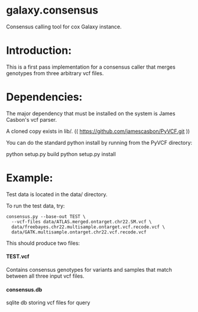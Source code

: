 galaxy.consensus
================

Consensus calling tool for cox Galaxy instance.



Introduction:
=============

This is a first pass implementation for a consensus caller that merges
genotypes from three arbitrary vcf files.


Dependencies:
=============

The major dependency that must be installed on the system is James Casbon's vcf
parser.

A cloned copy exists in lib/. (( https://github.com/jamescasbon/PyVCF.git ))

You can do the standard python install by running from the PyVCF directory:

python setup.py build
python setup.py install


Example:
========

Test data is located in the data/ directory.

To run the test data, try:

    consensus.py --base-out TEST \
      --vcf-files data/ATLAS.merged.ontarget.chr22.SM.vcf \
      data/freebayes.chr22.multisample.ontarget.vcf.recode.vcf \
      data/GATK.multisample.ontarget.chr22.vcf.recode.vcf


This should produce two files:
#### TEST.vcf
Contains consensus genotypes for variants and samples that match between all three input vcf files.
#### consensus.db
sqlite db storing vcf files for query
